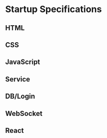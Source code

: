 # Startup Specifications

## HTML

## CSS

## JavaScript

## Service

## DB/Login

## WebSocket

## React

